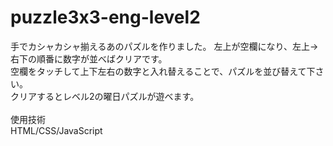# puzzle3x3-eng-level2
手でカシャカシャ揃えるあのパズルを作りました。
左上が空欄になり、左上→右下の順番に数字が並べばクリアです。<br/>
空欄をタッチして上下左右の数字と入れ替えることで、パズルを並び替えて下さい。<br/>
クリアするとレベル2の曜日パズルが遊べます。<br/><br/>
使用技術<br/>
HTML/CSS/JavaScript
